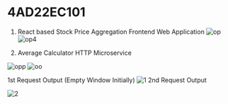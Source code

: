 # 4AD22EC101

1) React based Stock Price Aggregation Frontend Web Application
![op](https://github.com/user-attachments/assets/ea55a1de-6d90-4348-96c1-ae36ede670ae)
![op4](https://github.com/user-attachments/assets/1a874d3f-a81b-470e-8cf0-f16846258a2c)

2) Average Calculator HTTP Microservice
   
![opp](https://github.com/user-attachments/assets/ac992122-7088-455f-aaab-e6567a67c984)
![oo](https://github.com/user-attachments/assets/9b9482d1-fb06-4f32-8632-3d44987a7f02)

1st Request Output (Empty Window Initially)
![1](https://github.com/user-attachments/assets/ecd6312e-346b-4514-b7e9-3729c7033dd0)
2nd Request Output

![2](https://github.com/user-attachments/assets/be4fbbf2-a59c-4dbf-b8a1-0fa6aa4763b5)
